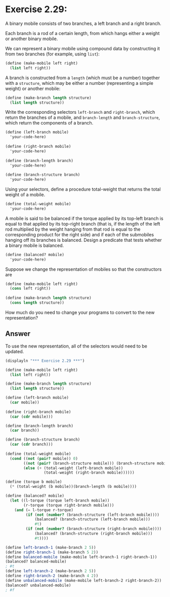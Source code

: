 # Exercise 2.29: 
A binary mobile consists of two branches, a left branch and a right branch.

Each branch is a rod of a certain length, from which hangs either a weight or another binary mobile.

We can represent a binary mobile using compound data by constructing it from two branches (for example, using `list`):

```scheme
(define (make-mobile left right)
  (list left right))
```
A branch is constructed from a `length` (which must be a number) together with a `structure`, which may be either a number (representing a simple weight) or another mobile:

```scheme
(define (make-branch length structure)
  (list length structure))
```

Write the corresponding selectors `left-branch` and `right-branch`, which return the branches of a mobile, and `branch-length` and `branch-structure`, which return the components of a branch.

```scheme
(define (left-branch mobile)
  'your-code-here)
 
(define (right-branch mobile)
  'your-code-here)
 
(define (branch-length branch)
  'your-code-here)
 
(define (branch-structure branch)
  'your-code-here)

```
Using your selectors, define a procedure total-weight that returns the total weight of a mobile.

```scheme
(define (total-weight mobile)
  'your-code-here)
```


A mobile is said to be balanced if the torque applied by its top-left branch is equal to that applied by its top-right branch (that is, if the length of the left rod multiplied by the weight hanging from that rod is equal to the corresponding product for the right side) and if each of the submobiles hanging off its branches is balanced. Design a predicate that tests whether a binary mobile is balanced.

```scheme
(define (balanced? mobile)
  'your-code-here)

```
Suppose we change the representation of mobiles so that the constructors are

```scheme
(define (make-mobile left right)
  (cons left right))
 
(define (make-branch length structure)
  (cons length structure))

```
How much do you need to change your programs to convert to the new representation?

## Answer
To use the new representation, all of the selectors would need to be updated.

```scheme
(displayln "*** Exercise 2.29 ***")

(define (make-mobile left right)
  (list left right))

(define (make-branch length structure)
  (list length structure))

(define (left-branch mobile)
  (car mobile))
 
(define (right-branch mobile)
  (car (cdr mobile)))

(define (branch-length branch)
  (car branch))

(define (branch-structure branch)
  (car (cdr branch)))
 
(define (total-weight mobile)
  (cond ((not (pair? mobile)) 0) 
        ((not (pair? (branch-structure mobile))) (branch-structure mobile)) 
        (else (+ (total-weight (left-branch mobile))
                 (total-weight (right-branch mobile))))))

(define (torque b mobile)
  (* (total-weight (b mobile))(branch-length (b mobile))))

(define (balanced? mobile)
  (let ((l-torque (torque left-branch mobile))
        (r-torque (torque right-branch mobile)))
    (and (= l-torque r-torque)
         (if (not (number? (branch-structure (left-branch mobile))))
             (balanced? (branch-structure (left-branch mobile)))
             #t)
         (if (not (number? (branch-structure (right-branch mobile))))
             (balanced? (branch-structure (right-branch mobile)))
             #t))))

(define left-branch-1 (make-branch 2 5))
(define right-branch-1 (make-branch 5 2))
(define balanced-mobile (make-mobile left-branch-1 right-branch-1))
(balanced? balanced-mobile)
; #t
(define left-branch-2 (make-branch 2 5))
(define right-branch-2 (make-branch 4 2))
(define unbalanced-mobile (make-mobile left-branch-2 right-branch-2))
(balanced? unbalanced-mobile)
; #f
```